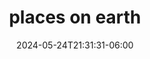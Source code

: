 ---
title: "places on earth"
date: 2024-05-24T21:31:31-06:00
description: a collection of albums from my favorite spots around the world
featured_image: co1.jpg
weight: 1
menus: "main"
---